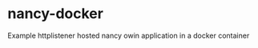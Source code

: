 nancy-docker
============

Example httplistener hosted nancy owin application in a docker container
